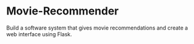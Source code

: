 # Movie-Recommender
Build a software system that gives movie recommendations and create a web interface using Flask. 
